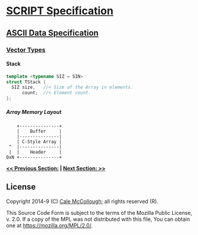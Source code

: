 # [SCRIPT Specification](../../readme.md)

## [ASCII Data Specification](../readme.md)

### [Vector Types](readme.md)

#### Stack

```C++
template <typename SIZ = SIN>
struct TStack {
  SIZ size,   //< Size of the Array in elements.
      count;  //< Element count.
};
```

##### Array Memory Layout

```AsciiArt
    +---------------+
    |    Buffer     |
    |---------------|
    | C-Style Array |
 ^  |---------------|
 |  |    Header     |
0xN +---------------+
```

**[<< Previous Section:](./readme.md) | [Next Section: >>](./readme.md)**

## License

Copyright 2014-9 (C) [Cale McCollough](https://calemccollough.github.io); all rights reserved (R).

This Source Code Form is subject to the terms of the Mozilla Public License, v. 2.0. If a copy of the MPL was not distributed with this file, You can obtain one at <https://mozilla.org/MPL/2.0/>.
